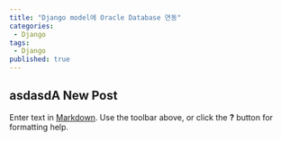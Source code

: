 ```yaml
---
title: "Django model에 Oracle Database 연동"
categories:
 - Django
tags:
 - Django
published: true
---
```

## asdasdA New Post

Enter text in [Markdown](http://daringfireball.net/projects/markdown/). Use the toolbar above, or click the **?** button for formatting help.
<!--stackedit_data:
eyJoaXN0b3J5IjpbLTIwNDQwMTY5MDksLTE4Mzc4ODY0NzcsLT
E0MjMyNjYwNjVdfQ==
-->